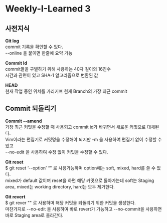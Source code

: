 Weekly-I-Learned 3
================

사전지식
-------
__Git log__  
commit 기록을 확인할 수 있다.  
--online 을 붙이면 한줄에 요약 가능 
  
__Commit Id__  
commit들을 구별하기 위해 사용하는 40자 길이의 16진수  
시간과 관련이 있고 SHA-1 알고리즘으로 변환된 값   
  
__HEAD__  
현재 작업 중인 위치를 가리키며 현재 Branch의 가장 최근 commit  
  
Commit 되돌리기
--------------  
__Commit --amend__  
가장 최근 커밋을 수정할 때 사용되고 commit id가 바뀌면서 새로운 커밋으로 대체된다.  
Vim이라는 편집기로 커밋명을 수정해야 되지만 -m 을 사용하여 편집기 없이 수정할 수 있고  
--no-edit 을 사용하여 수정 없이 커밋을 수정할 수 있다.  
  
__Git reset__  
$ git reset ‘--option’ “<commit id>" 로 사용가능하며 option에는 soft, mixed, hard를 쓸 수 있다.  
mixed가 default 값이며 reset을 하면 해당 커밋으로 돌아가는데 soft는 Staging area, mixed는 working directory, hard는 모두 제거한다.  
  
__Git revert__  
$ git rever "<commit id>" 로 사용하며 해당 커밋을 되돌리기 위한 커밋을 생성한다.  
마찬가지로 --no-edit 을 사용하여 바로 revert가 가능하고 --no-commit을 사용하면 바로 Staging area로 올라간다.
